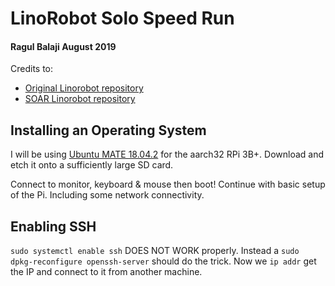 LinoRobot Solo Speed Run
===
#### Ragul Balaji August 2019

Credits to:
- [Original Linorobot repository](https://github.com/linorobot/linorobot/)
- [SOAR Linorobot repository](https://github.com/sutd-robotics/soar-linorobot/)

## Installing an Operating System

I will be using [Ubuntu MATE 18.04.2](https://ubuntu-mate.org/blog/ubuntu-mate-bionic-final-release/) for the aarch32 RPi 3B+. Download and etch it onto a sufficiently large SD card.

Connect to monitor, keyboard & mouse then boot! Continue with basic setup of the Pi. Including some network connectivity.

## Enabling SSH

`sudo systemctl enable ssh` DOES NOT WORK properly. Instead a `sudo dpkg-reconfigure openssh-server` should do the trick. Now we `ip addr` get the IP and connect to it from another machine.